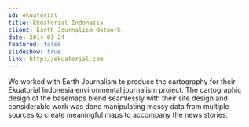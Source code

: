 ```yaml
---
id: ekuatorial
title: Ekuatorial Indonesia
client: Earth Journalism Network
date: 2014-01-24
featured: false
slideshow: true
link: http://ekuatorial.com
---
```


We worked with Earth Journalism to produce the cartography for their Ekuatorial Indonesia environmental journalism project. The cartographic design of the basemaps blend seamlessly with their site design and considerable work was done manipulating messy data from multiple sources to create meaningful maps to accompany the news stories.
